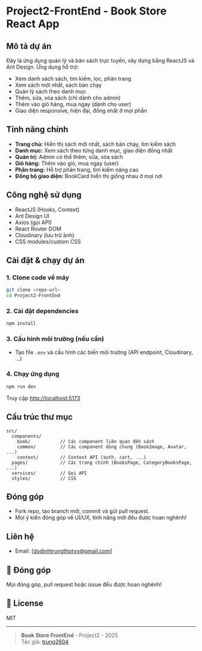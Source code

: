 # Project2-FrontEnd - Book Store React App

## Mô tả dự án

Đây là ứng dụng quản lý và bán sách trực tuyến, xây dựng bằng ReactJS và Ant Design. Ứng dụng hỗ trợ:
- Xem danh sách sách, tìm kiếm, lọc, phân trang
- Xem sách mới nhất, sách bán chạy
- Quản lý sách theo danh mục
- Thêm, sửa, xóa sách (chỉ dành cho admin)
- Thêm vào giỏ hàng, mua ngay (dành cho user)
- Giao diện responsive, hiện đại, đồng nhất ở mọi phần

## Tính năng chính

- **Trang chủ:** Hiển thị sách mới nhất, sách bán chạy, tìm kiếm sách
- **Danh mục:** Xem sách theo từng danh mục, giao diện đồng nhất
- **Quản trị:** Admin có thể thêm, sửa, xóa sách
- **Giỏ hàng:** Thêm vào giỏ, mua ngay (user)
- **Phân trang:** Hỗ trợ phân trang, tìm kiếm nâng cao
- **Đồng bộ giao diện:** BookCard hiển thị giống nhau ở mọi nơi

## Công nghệ sử dụng

- ReactJS (Hooks, Context)
- Ant Design UI
- Axios (gọi API)
- React Router DOM
- Cloudinary (lưu trữ ảnh)
- CSS modules/custom CSS

## Cài đặt & chạy dự án

### 1. Clone code về máy
```bash
git clone <repo-url>
cd Project2-FrontEnd
```

### 2. Cài đặt dependencies
```bash
npm install
```

### 3. Cấu hình môi trường (nếu cần)
- Tạo file `.env` và cấu hình các biến môi trường (API endpoint, Cloudinary, ...)

### 4. Chạy ứng dụng
```bash
npm run dev
```
Truy cập [http://localhost:5173](http://localhost:5173)

## Cấu trúc thư mục

```
src/
  components/
    book/           // Các component liên quan đến sách
    common/         // Các component dùng chung (BookImage, Avatar, ...)
    context/        // Context API (auth, cart, ...)
  pages/            // Các trang chính (BooksPage, CategoryBooksPage, ...)
  services/         // Gọi API
  styles/           // CSS
```

## Đóng góp

- Fork repo, tạo branch mới, commit và gửi pull request.
- Mọi ý kiến đóng góp về UI/UX, tính năng mới đều được hoan nghênh!

## Liên hệ

- Email: [dodinhtrungthptyv@gmail.com]

## 🤝 Đóng góp
Mọi đóng góp, pull request hoặc issue đều được hoan nghênh!

## 📄 License
MIT

---
> **Book Store FrontEnd** - Project2 - 2025  
> Tác giả: [trung2604](https://github.com/trung2604)
